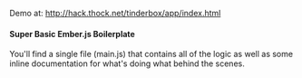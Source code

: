 Demo at: http://hack.thock.net/tinderbox/app/index.html

#### Super Basic Ember.js Boilerplate

You'll find a single file (main.js) that contains all of the logic as well as some inline documentation for what's doing what behind the scenes.

